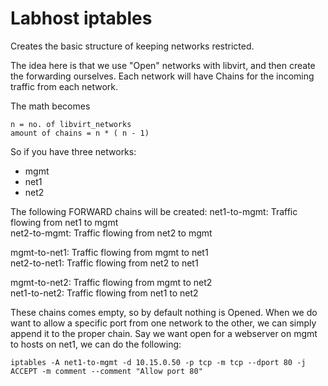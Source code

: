 Labhost iptables
================

Creates the basic structure of keeping networks restricted.

The idea here is that we use "Open" networks with libvirt, and then create the forwarding ourselves.
Each network will have Chains for the incoming traffic from each network.


The math becomes 
```
n = no. of libvirt_networks
amount of chains = n * ( n - 1)

```

So if you have three networks:
- mgmt
- net1
- net2

The following FORWARD chains will be created:
net1-to-mgmt: Traffic flowing from net1 to mgmt  
net2-to-mgmt: Traffic flowing from net2 to mgmt  

mgmt-to-net1: Traffic flowing from mgmt to net1  
net2-to-net1: Traffic flowing from net2 to net1  

mgmt-to-net2: Traffic flowing from mgmt to net2  
net1-to-net2: Traffic flowing from net1 to net2  


These chains comes empty, so by default nothing is Opened.
When we do want to allow a specific port from one network to the other, we can simply append it to the proper chain.
Say we want open for a webserver on mgmt to hosts on net1, we can do the following:
```
iptables -A net1-to-mgmt -d 10.15.0.50 -p tcp -m tcp --dport 80 -j ACCEPT -m comment --comment "Allow port 80"
```
